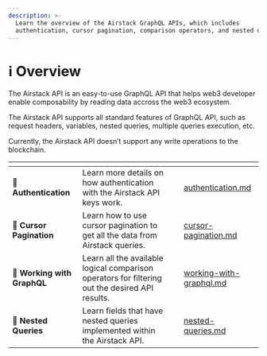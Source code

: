 ```yaml
---
description: >-
  Learn the overview of the Airstack GraphQL APIs, which includes
  authentication, cursor pagination, comparison operators, and nested queries.
---
```


# ℹ Overview

The Airstack API is an easy-to-use GraphQL API that helps web3 developer enable composability by reading data accross the web3 ecosystem.

The Airstack API supports all standard features of GraphQL API, such as request headers, variables, nested queries, multiple queries execution, etc.

Currently, the Airstack API doesn’t support any write operations to the blockchain.

<table data-view="cards"><thead><tr><th></th><th></th><th></th><th data-hidden data-card-target data-type="content-ref"></th></tr></thead><tbody><tr><td><span data-gb-custom-inline data-tag="emoji" data-code="1f510">🔐</span> <strong>Authentication</strong></td><td>Learn more details on how authentication with the Airstack API keys work.</td><td></td><td><a href="authentication.md">authentication.md</a></td></tr><tr><td><span data-gb-custom-inline data-tag="emoji" data-code="1f4cd">📍</span> <strong>Cursor Pagination</strong></td><td>Learn how to use cursor pagination to get all the data from Airstack queries.</td><td></td><td><a href="cursor-pagination.md">cursor-pagination.md</a></td></tr><tr><td><span data-gb-custom-inline data-tag="emoji" data-code="1f4cf">📏</span> <strong>Working with GraphQL</strong></td><td>Learn all the available logical comparison operators for filtering out the desired API results.</td><td></td><td><a href="working-with-graphql.md">working-with-graphql.md</a></td></tr><tr><td><span data-gb-custom-inline data-tag="emoji" data-code="1f945">🥅</span> <strong>Nested Queries</strong></td><td>Learn fields that have nested queries implemented within the Airstack API.</td><td></td><td><a href="nested-queries.md">nested-queries.md</a></td></tr></tbody></table>
